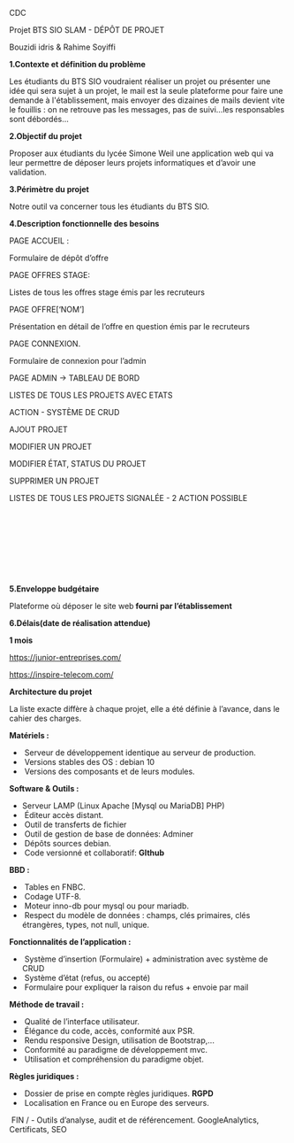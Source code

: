 <p>CDC</p>
<p>Projet BTS SIO SLAM - D&Eacute;P&Ocirc;T DE PROJET</p>
<p>Bouzidi idris &amp; Rahime Soyiffi</p>
<p><strong>1.Contexte et d&eacute;finition du probl&egrave;me</strong></p>
<p>Les &eacute;tudiants du BTS SIO voudraient r&eacute;aliser un projet ou pr&eacute;senter une id&eacute;e qui sera sujet &agrave; un projet, le mail est la seule plateforme pour faire une demande &agrave; l'&eacute;tablissement, mais envoyer des dizaines de mails devient vite le fouillis : on ne retrouve pas les messages, pas de suivi&hellip;les responsables sont d&eacute;bord&eacute;s&hellip;</p>
<p><strong>2.Objectif du projet</strong></p>
<p>Proposer aux &eacute;tudiants du lyc&eacute;e Simone Weil une application web qui va leur permettre de d&eacute;poser leurs projets informatiques et d&rsquo;avoir une validation.</p>
<p><strong>3.P&eacute;rim&egrave;tre du projet</strong></p>
<p>Notre outil va concerner tous les &eacute;tudiants du BTS SIO.</p>
<p><strong>4.Description fonctionnelle des besoins</strong></p>
<p>PAGE ACCUEIL :&nbsp;</p>
<p>Formulaire de d&eacute;p&ocirc;t d&rsquo;offre</p>
<p>PAGE OFFRES STAGE:&nbsp;</p>
<p>Listes de tous les offres stage &eacute;mis par les recruteurs</p>
<p>PAGE OFFRE[&lsquo;NOM&rsquo;]</p>
<p>Pr&eacute;sentation en d&eacute;tail de l&rsquo;offre en question &eacute;mis par le recruteurs</p>
<p>PAGE CONNEXION.</p>
<p>Formulaire de connexion pour l&rsquo;admin</p>
<p>PAGE ADMIN -&gt; TABLEAU DE BORD</p>
<p>LISTES DE TOUS LES PROJETS AVEC ETATS&nbsp;</p>
<p>ACTION - SYST&Egrave;ME DE CRUD</p>
<p>AJOUT PROJET</p>
<p>MODIFIER UN PROJET</p>
<p>MODIFIER &Eacute;TAT, STATUS DU PROJET</p>
<p>SUPPRIMER UN PROJET</p>
<p>LISTES DE TOUS LES PROJETS SIGNAL&Eacute;E - 2 ACTION POSSIBLE</p>
<p><br /><br /><br /><br /><br /><br /><br /></p>
<p><strong>5.Enveloppe budg&eacute;taire</strong></p>
<p>Plateforme o&ugrave; d&eacute;poser le site web<strong> fourni par l&rsquo;&eacute;tablissement&nbsp;</strong></p>
<p><strong>6.D&eacute;lais(date de r&eacute;alisation attendue)</strong></p>
<p><strong>1 mois</strong></p>
<p><a href="https://junior-entreprises.com/">https://junior-entreprises.com/</a></p>
<p><a href="https://inspire-telecom.com/">https://inspire-telecom.com/</a></p>
<p><strong>Architecture du projet</strong></p>
<p>La liste exacte diff&egrave;re &agrave; chaque projet, elle a &eacute;t&eacute; d&eacute;finie &agrave; l&rsquo;avance, dans le cahier des charges.</p>
<p><strong>Mat&eacute;riels :&nbsp;</strong></p>
<ul>
<li>&nbsp;Serveur de d&eacute;veloppement identique au serveur de production.</li>
<li>&nbsp;Versions stables des OS : debian 10</li>
<li>&nbsp;Versions des composants et de leurs modules.</li>
</ul>
<p><strong>Software &amp; Outils :&nbsp;</strong></p>
<ul>
<li>Serveur LAMP (Linux Apache [Mysql ou MariaDB] PHP)</li>
<li>&nbsp;&Eacute;diteur acc&egrave;s distant.</li>
<li>&nbsp;Outil de transferts de fichier</li>
<li>&nbsp;Outil de gestion de base de donn&eacute;es: Adminer</li>
<li>&nbsp;D&eacute;p&ocirc;ts sources debian.</li>
<li>&nbsp;Code versionn&eacute; et collaboratif: <strong>GIthub</strong></li>
</ul>
<p><strong>BBD :&nbsp;</strong></p>
<ul>
<li>&nbsp;Tables en FNBC.</li>
<li>&nbsp;Codage UTF-8.</li>
<li>&nbsp;Moteur inno-db pour mysql ou pour mariadb.</li>
<li>&nbsp;Respect du mod&egrave;le de donn&eacute;es : champs, cl&eacute;s primaires, cl&eacute;s &eacute;trang&egrave;res, types, not null, unique.</li>
</ul>
<p><strong>Fonctionnalit&eacute;s de l&rsquo;application :&nbsp;</strong></p>
<ul>
<li>&nbsp;Syst&egrave;me d&rsquo;insertion (Formulaire) + administration avec syst&egrave;me de CRUD</li>
<li>&nbsp;Syst&egrave;me d&rsquo;&eacute;tat (refus, ou accept&eacute;)&nbsp;</li>
<li>&nbsp;Formulaire pour expliquer la raison du refus + envoie par mail</li>
</ul>
<p><strong>M&eacute;thode de travail :&nbsp;</strong></p>
<ul>
<li>&nbsp;Qualit&eacute; de l&rsquo;interface utilisateur.</li>
<li>&nbsp;&Eacute;l&eacute;gance du code, acc&egrave;s, conformit&eacute; aux PSR.</li>
<li>&nbsp;Rendu responsive Design, utilisation de Bootstrap,...</li>
<li>&nbsp;Conformit&eacute; au paradigme de d&eacute;veloppement mvc.</li>
<li>&nbsp;Utilisation et compr&eacute;hension du paradigme objet.</li>
</ul>
<p><strong>R&egrave;gles juridiques :&nbsp;</strong></p>
<ul>
<li>&nbsp;Dossier de prise en compte r&egrave;gles juridiques. <strong>RGPD</strong></li>
<li>&nbsp;Localisation en France ou en Europe des serveurs.</li>
</ul>
<p>&nbsp;FIN / - Outils d&rsquo;analyse, audit et de r&eacute;f&eacute;rencement. GoogleAnalytics, Certificats, SEO</p>